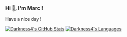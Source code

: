 ### Hi 👋, I'm Marc !

Have a nice day !

[![Darkness4's GitHub Stats](https://github-readme-stats.vercel.app/api?username=Darkness4&show_icons=true&theme=dark)](https://github.com/anuraghazra/github-readme-stats)
[![Darkness4's Languages](https://github-readme-stats.vercel.app/api/top-langs/?username=Darkness4&layout=compact&langs_count=10&show_icons=true&theme=dark)](https://github.com/anuraghazra/github-readme-stats)
